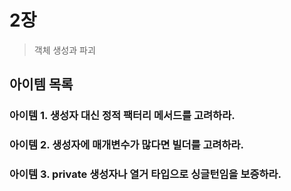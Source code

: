 # 2장

> 객체 생성과 파괴

## 아이템 목록

### 아이템 1. 생성자 대신 정적 팩터리 메서드를 고려하라.
### 아이템 2. 생성자에 매개변수가 많다면 빌더를 고려하라.
### 아이템 3. private 생성자나 열거 타입으로 싱글턴임을 보증하라.
